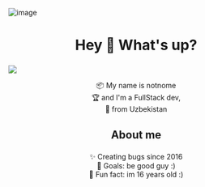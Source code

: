 ![image](https://github.com/notnomes/notnomes/assets/118110408/d832467c-aca5-4d3d-bea6-955b792d8bb3)

<h1 align="center">Hey 👋 What's up?</h1>

###

<img src="https://cdn.discordapp.com/attachments/1036645425236676660/1145475503520763944/expanded.jpg">

<p align="center">📦 My name is notnome<br> 🏆 and I'm a FullStack dev,<br>🎉 from Uzbekistan</p>

###

<h2 align="center">About me</h2>

###

<p align="center">✨ Creating bugs since 2016<br>🎯 Goals: be good guy :)<br>🎲 Fun fact: im 16 years old :)</p>

###

###
